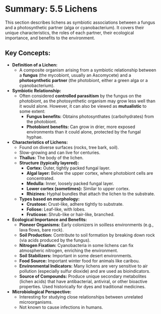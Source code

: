# Summary: 5.5 Lichens

This section describes lichens as symbiotic associations between a fungus and a photosynthetic partner (alga or cyanobacterium). It covers their unique characteristics, the roles of each partner, their ecological importance, and benefits to the environment.

## Key Concepts:

*   **Definition of a Lichen:**
    *   A composite organism arising from a symbiotic relationship between a **fungus** (the mycobiont, usually an Ascomycete) and a **photosynthetic partner** (the photobiont, either a green alga or a cyanobacterium).
*   **Symbiotic Relationship:**
    *   Often considered **controlled parasitism** by the fungus on the photobiont, as the photosynthetic organism may grow less well than it would alone. However, it can also be viewed as **mutualistic** to some extent:
        *   **Fungus benefits:** Obtains photosynthates (carbohydrates) from the photobiont.
        *   **Photobiont benefits:** Can grow in drier, more exposed environments than it could alone, protected by the fungal hyphae.
*   **Characteristics of Lichens:**
    *   Found on diverse surfaces (rocks, tree bark, soil).
    *   Slow-growing and can live for centuries.
    *   **Thallus:** The body of the lichen.
    *   **Structure (typically layered):**
        *   **Cortex:** Outer, tightly packed fungal layer.
        *   **Algal layer:** Below the upper cortex, where photobiont cells are concentrated.
        *   **Medulla:** Inner, loosely packed fungal layer.
        *   **Lower cortex (sometimes):** Similar to upper cortex.
        *   **Rhizines:** Hyphal bundles that attach the lichen to the substrate.
    *   **Types based on morphology:**
        *   **Crustose:** Crust-like, adhere tightly to substrate.
        *   **Foliose:** Leaf-like, with lobes.
        *   **Fruticose:** Shrub-like or hair-like, branched.
*   **Ecological Importance and Benefits:**
    *   **Pioneer Organisms:** Early colonizers in soilless environments (e.g., lava flows, bare rock).
    *   **Soil Production:** Contribute to soil formation by breaking down rock (via acids produced by the fungus).
    *   **Nitrogen Fixation:** Cyanobacteria in some lichens can fix atmospheric nitrogen, enriching the environment.
    *   **Soil Stabilizers:** Important in some desert environments.
    *   **Food Source:** Important winter food for animals like caribou.
    *   **Environmental Indicators:** Many lichens are very sensitive to air pollution (especially sulfur dioxide) and are used as bioindicators.
    *   **Source of Compounds:** Produce unique secondary metabolites (lichen acids) that have antibacterial, antiviral, or other bioactive properties. Used historically for dyes and traditional medicines.
*   **Microbiological Perspective:**
    *   Interesting for studying close relationships between unrelated microorganisms.
    *   Not known to cause infections in humans.
